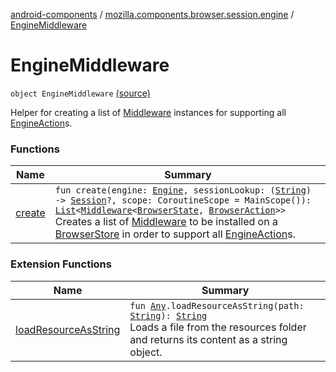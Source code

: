 [android-components](../../index.md) / [mozilla.components.browser.session.engine](../index.md) / [EngineMiddleware](./index.md)

# EngineMiddleware

`object EngineMiddleware` [(source)](https://github.com/mozilla-mobile/android-components/blob/master/components/browser/session/src/main/java/mozilla/components/browser/session/engine/EngineMiddleware.kt#L35)

Helper for creating a list of [Middleware](../../mozilla.components.lib.state/-middleware.md) instances for supporting all [EngineAction](../../mozilla.components.browser.state.action/-engine-action/index.md)s.

### Functions

| Name | Summary |
|---|---|
| [create](create.md) | `fun create(engine: `[`Engine`](../../mozilla.components.concept.engine/-engine/index.md)`, sessionLookup: (`[`String`](https://kotlinlang.org/api/latest/jvm/stdlib/kotlin/-string/index.html)`) -> `[`Session`](../../mozilla.components.browser.session/-session/index.md)`?, scope: CoroutineScope = MainScope()): `[`List`](https://kotlinlang.org/api/latest/jvm/stdlib/kotlin.collections/-list/index.html)`<`[`Middleware`](../../mozilla.components.lib.state/-middleware.md)`<`[`BrowserState`](../../mozilla.components.browser.state.state/-browser-state/index.md)`, `[`BrowserAction`](../../mozilla.components.browser.state.action/-browser-action.md)`>>`<br>Creates a list of [Middleware](../../mozilla.components.lib.state/-middleware.md) to be installed on a [BrowserStore](../../mozilla.components.browser.state.store/-browser-store/index.md) in order to support all [EngineAction](../../mozilla.components.browser.state.action/-engine-action/index.md)s. |

### Extension Functions

| Name | Summary |
|---|---|
| [loadResourceAsString](../../mozilla.components.support.test.file/kotlin.-any/load-resource-as-string.md) | `fun `[`Any`](https://kotlinlang.org/api/latest/jvm/stdlib/kotlin/-any/index.html)`.loadResourceAsString(path: `[`String`](https://kotlinlang.org/api/latest/jvm/stdlib/kotlin/-string/index.html)`): `[`String`](https://kotlinlang.org/api/latest/jvm/stdlib/kotlin/-string/index.html)<br>Loads a file from the resources folder and returns its content as a string object. |
